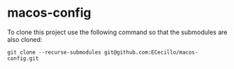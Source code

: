 # macos-config

To clone this project use the following command so that the submodules are also cloned:

```shell
git clone --recurse-submodules git@github.com:ECecillo/macos-config.git
```

